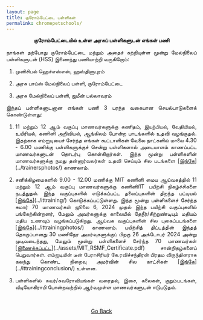 ```yaml
---
layout: page
title: குரோம்பேட்டை பள்ளிகள்
permalink: chromepetschools/
---
```


<p style="text-align: center;"><strong>குரோம்பேட்டையில் உள்ள அரசுப் பள்ளிகளுடன் எங்கள் பணி</strong></p>

<p style="text-align:justify; text-justify: inter-word">நாங்கள் தற்போது குரோம்பேட்டை மற்றும் அதைச் சுற்றியுள்ள மூன்று மேல்நிலைப் பள்ளிகளுடன் (HSS) இணைந்து பணியாற்றி வருகிறோம்:</p>

1. <p style="text-align:justify; text-justify: inter-word">முனிசிபல் ஹெச்எஸ்எஸ், ஹஸ்தினாபுரம்</p>
2. <p style="text-align:justify; text-justify: inter-word">அரசு பாய்ஸ் மேல்நிலைப் பள்ளி, குரோம்பேட்டை</p>
3. <p style="text-align:justify; text-justify: inter-word">அரசு மேல்நிலைப் பள்ளி, ஜமீன் பல்லாவரம்</p>

<p style="text-align:justify; text-justify: inter-word">இந்தப் பள்ளிகளுடனான எங்கள் பணி 3 பரந்த வகையான செயல்பாடுகளைக் கொண்டுள்ளது:</p>

1. <p style="text-align:justify; text-justify: inter-word">11 மற்றும் 12 ஆம் வகுப்பு மாணவர்களுக்கு கணிதம், இயற்பியல், வேதியியல், உயிரியல், கணினி அறிவியல், ஆங்கிலம் போன்ற பாடங்களில் உதவி வழங்குதல். இதற்காக எம்ஐடியைச் சேர்ந்த எங்கள் கூட்டாளிகள் வேலை நாட்களில் மாலை 4.30 - 6.00 மணிக்கு பள்ளிகளுக்குச் சென்று பள்ளிகளால் அடையாளம் காணப்பட்ட மாணவர்களுடன் தொடர்பு கொள்கிறார்கள். இந்த மூன்று பள்ளிகளின் மாணவர்களுக்கு நமது தன்னார்வலர்கள் உதவி செய்யும் சில படங்களை [<span style="text-decoration: underline">இங்கே</span>](../trainersphotos/) காணலாம்.</p>

2. <p style="text-align:justify; text-justify: inter-word">சனிக்கிழமைகளில் 9.00 - 12.00 மணிக்கு MIT கணினி மைய ஆய்வகத்தில் 11 மற்றும் 12 ஆம் வகுப்பு மாணவர்களுக்கு கணினி/IT பயிற்சி நிகழ்ச்சிகளை நடத்துதல். இந்த வகுப்புகளில் எடுக்கப்பட்ட தலைப்புகளின் திறந்த பட்டியல் [<span style="text-decoration: underline">இங்கே</span>](../ittraining/) கொடுக்கப்பட்டுள்ளது. இந்த மூன்று பள்ளிகளைச் சேர்ந்த சுமார் 70 மாணவர்கள் ஜூலை 6, 2024 முதல் இந்த பயிற்சி வகுப்புகளில் பங்கேற்கின்றனர், மேலும் அவர்களுக்கு காலையில் தேநீர்/சிற்றுண்டியும் மதியம் மதிய உணவும் வழங்கப்படுகிறது. ஆய்வக வகுப்புகளின் சில புகைப்படங்களை [<span style="text-decoration: underline">இங்கே</span>](../ittrainingphotos/) காணலாம். பயிற்சித் திட்டத்தின் இந்தத் தொகுப்பானது 30 மணிநேர அமர்வுகளுக்குப் பிறகு 26 அக்டோபர் 2024 அன்று முடிவடைந்தது, மேலும் மூன்று பள்ளிகளைச் சேர்ந்த 70 மாணவர்கள் [<span style="text-decoration: underline">இணைக்கப்பட்ட</span>](../assets/MIT_RSMF_Certificate.pdf) சான்றிதழ்களைப் பெறுவார்கள். எம்ஐடியின் டீன் பேராசிரியர் கே.ரவிச்சந்திரன் பிரதம விருந்தினராக கலந்து கொண்ட நிறைவு அமர்வின் சில காட்சிகள் [<span style="text-decoration: underline">இங்கே</span>](../ittrainingconclusion/) உள்ளன.</p>

3. <p style="text-align:justify; text-justify: inter-word">பள்ளிகளில் சுவர்/சுவரோவியங்கள் வரைதல், இசை, கலைகள், குறும்படங்கள், வீடியோகிராபி போன்றவற்றில் ஆர்வமுள்ள மாணவர்களுடன் ஈடுபடுதல்.</p>

<br>

<p style="text-align: center;"><a href="#" onClick="history.go(-1)">Go Back</a></p>
